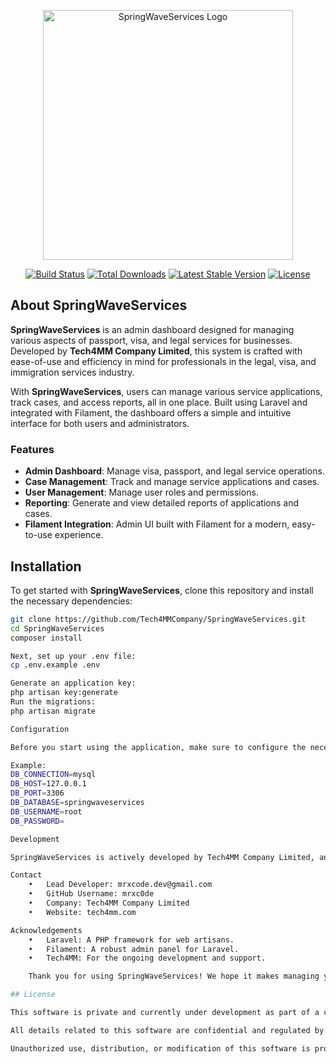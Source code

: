 <p align="center"><a href="https://your-project-url.com" target="_blank"><img src="https://your-logo-url.com/logo.png" width="400" alt="SpringWaveServices Logo"></a></p>

<p align="center">
<a href="https://github.com/Tech4MMCompany/SpringWaveServices/actions"><img src="https://github.com/Tech4MMCompany/SpringWaveServices/workflows/tests/badge.svg" alt="Build Status"></a>
<a href="https://packagist.org/packages/tech4mm/springwaveservices"><img src="https://img.shields.io/packagist/dt/tech4mm/springwaveservices" alt="Total Downloads"></a>
<a href="https://packagist.org/packages/tech4mm/springwaveservices"><img src="https://img.shields.io/packagist/v/tech4mm/springwaveservices" alt="Latest Stable Version"></a>
<a href="https://packagist.org/packages/tech4mm/springwaveservices"><img src="https://img.shields.io/packagist/l/tech4mm/springwaveservices" alt="License"></a>
</p>

## About SpringWaveServices

**SpringWaveServices** is an admin dashboard designed for managing various aspects of passport, visa, and legal services for businesses. Developed by **Tech4MM Company Limited**, this system is crafted with ease-of-use and efficiency in mind for professionals in the legal, visa, and immigration services industry.

With **SpringWaveServices**, users can manage various service applications, track cases, and access reports, all in one place. Built using Laravel and integrated with Filament, the dashboard offers a simple and intuitive interface for both users and administrators.

### Features

- **Admin Dashboard**: Manage visa, passport, and legal service operations.
- **Case Management**: Track and manage service applications and cases.
- **User Management**: Manage user roles and permissions.
- **Reporting**: Generate and view detailed reports of applications and cases.
- **Filament Integration**: Admin UI built with Filament for a modern, easy-to-use experience.

## Installation

To get started with **SpringWaveServices**, clone this repository and install the necessary dependencies:

```bash
git clone https://github.com/Tech4MMCompany/SpringWaveServices.git
cd SpringWaveServices
composer install

Next, set up your .env file:
cp .env.example .env

Generate an application key:
php artisan key:generate
Run the migrations:
php artisan migrate

Configuration

Before you start using the application, make sure to configure the necessary environment variables in the .env file.

Example:
DB_CONNECTION=mysql
DB_HOST=127.0.0.1
DB_PORT=3306
DB_DATABASE=springwaveservices
DB_USERNAME=root
DB_PASSWORD=

Development

SpringWaveServices is actively developed by Tech4MM Company Limited, and we welcome contributions from the open-source community. If you’d like to contribute to the project, please fork the repository and submit a pull request.

Contact
	•	Lead Developer: mrxcode.dev@gmail.com
	•	GitHub Username: mrxc0de
	•	Company: Tech4MM Company Limited
	•	Website: tech4mm.com

Acknowledgements
	•	Laravel: A PHP framework for web artisans.
	•	Filament: A robust admin panel for Laravel.
	•	Tech4MM: For the ongoing development and support.

    Thank you for using SpringWaveServices! We hope it makes managing your legal, visa, and passport services easier and more efficient.

## License

This software is private and currently under development as part of a contract agreement. It is owned by **Tech4MM Company Limited**. The source code and intellectual property rights of this project will be transferred to **SpringWaveServices Company Limited** upon the creation of 20+ applications and dashboards.

All details related to this software are confidential and regulated by Myanmar government laws.

Unauthorized use, distribution, or modification of this software is prohibited.
